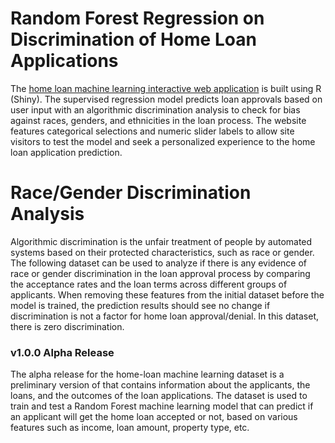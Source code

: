 # Random Forest Regression on Discrimination of Home Loan Applications
The [home loan machine learning interactive web application](https://juliensimons.shinyapps.io/home-loan/) is built using R (Shiny). The supervised regression model predicts loan approvals based on user input with an algorithmic discrimination analysis to check for bias against races, genders, and ethnicities in the loan process. The website features categorical selections and numeric slider labels to allow site visitors to test the model and seek a personalized experience to the home loan application prediction.

Race/Gender Discrimination Analysis
===
Algorithmic discrimination is the unfair treatment of people by automated systems based on their protected characteristics, such as race or gender. The following dataset can be used to analyze if there is any evidence of race or gender discrimination in the loan approval process by comparing the acceptance rates and the loan terms across different groups of applicants. When removing these features from the initial dataset before the model is trained, the prediction results should see no change if discrimination is not a factor for home loan approval/denial. In this dataset, there is zero discrimination.

### v1.0.0 Alpha Release
The alpha release for the home-loan machine learning dataset is a preliminary version of that contains information about the applicants, the loans, and the outcomes of the loan applications. The dataset is used to train and test a Random Forest machine learning model that can predict if an applicant will get the home loan accepted or not, based on various features such as income, loan amount, property type, etc.
